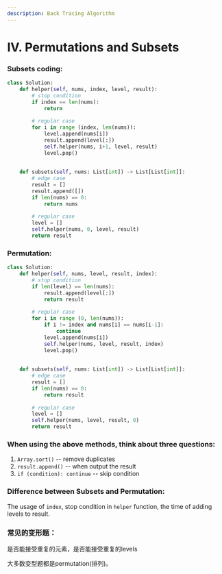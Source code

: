 ```yaml
---
description: Back Tracing Algorithm
---
```


# IV. Permutations and Subsets

### Subsets coding:

```python
class Solution:
    def helper(self, nums, index, level, result):
        # stop condition
        if index == len(nums):
            return 
        
        # regular case
        for i in range (index, len(nums)):
            level.append(nums[i])
            result.append(level[:])
            self.helper(nums, i+1, level, result)
            level.pop()
        
    
    def subsets(self, nums: List[int]) -> List[List[int]]:
        # edge case
        result = []
        result.append([])
        if len(nums) == 0:
            return nums
        
        # regular case
        level = []
        self.helper(nums, 0, level, result)
        return result
```

### Permutation:

```python
class Solution:
    def helper(self, nums, level, result, index):
        # stop condition
        if len(level) == len(nums):
            result.append(level[:])
            return result
        
        # regular case
        for i in range (0, len(nums)):
            if i != index and nums[i] == nums[i-1]:
                continue
            level.append(nums[i])
            self.helper(nums, level, result, index)
            level.pop()
        
    
    def subsets(self, nums: List[int]) -> List[List[int]]:
        # edge case
        result = []
        if len(nums) == 0:
            return result
        
        # regular case
        level = []
        self.helper(nums, level, result, 0)
        return result
```

### When using the above methods, think about three questions:

1. `Array.sort()` -- remove duplicates
2. `result.append()` -- when output the result
3. `if (condition): continue` -- skip condition

### Difference between Subsets and Permutation:

The usage of `index`, stop condition in `helper` function, the time of adding levels to result.

### 常见的变形题：

是否能接受重复的元素，是否能接受重复的levels

大多数变型题都是permutation\(排列\)。

